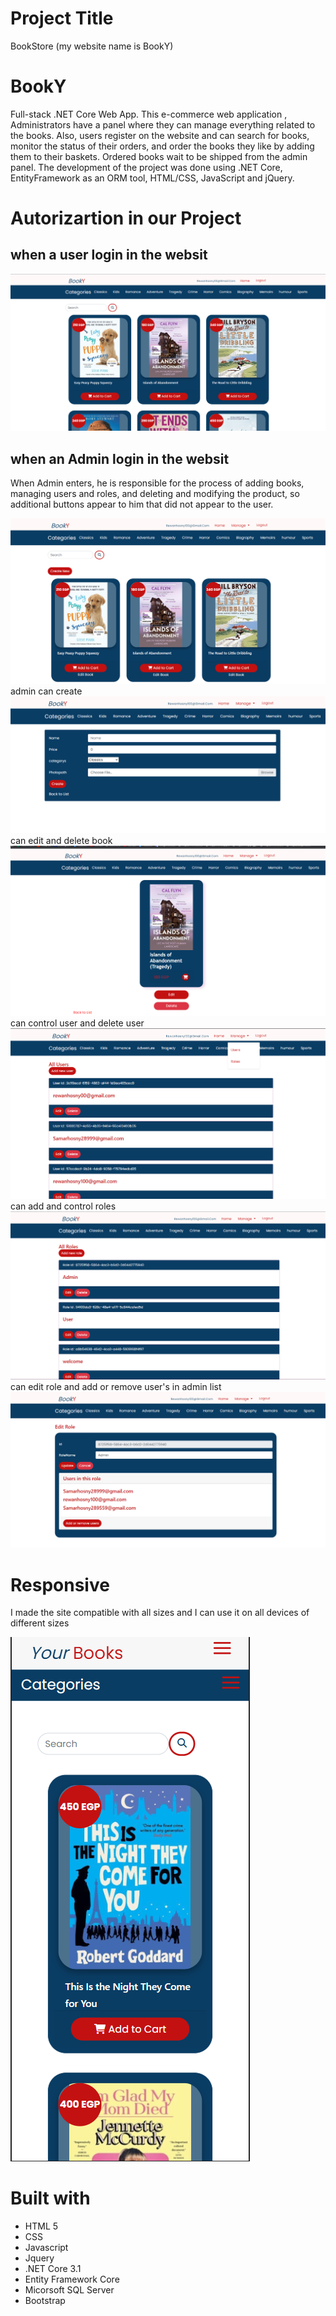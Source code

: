 # Project Title
BookStore (my website name is BookY)


# BookY
Full-stack .NET Core Web App.
This e-commerce web application , Administrators have a panel where they can manage everything related to the books. Also, users register on the website and can search for books, monitor the status of their orders, and order the books they like by adding them to their baskets. Ordered books wait to be shipped from the admin panel. The development of the project was done using .NET Core, EntityFramework as an ORM tool, HTML/CSS, JavaScript and jQuery.



# Autorizartion in our Project


## when a user login in the websit

![This is an image](Do_Again/wwwroot/image/us.png)


## when an Admin login in the websit

When Admin enters, he is responsible for the process of adding books, managing users and roles, and deleting and modifying the product, so additional buttons appear to him that did not appear to the user.

![This is an image](Do_Again/wwwroot/image/ad1.png)
admin can create 
![This is an image](Do_Again/wwwroot/image/ad6.png)
can edit and delete book
![This is an image](Do_Again/wwwroot/image/ad7.png)
can control user and delete user
![This is an image](Do_Again/wwwroot/image/ad3.png)
can add and control roles
![This is an image](Do_Again/wwwroot/image/ad5.png)
can edit role and add or remove user's in admin list
![This is an image](Do_Again/wwwroot/image/ad4.png)

# Responsive
I made the site compatible with all sizes and I can use it on all devices of different sizes



![This is an image](Do_Again/wwwroot/image/phone.png)


# Built with
* HTML 5
* CSS 
* Javascript
* Jquery
* .NET Core 3.1
* Entity Framework Core
* Micorsoft SQL Server
* Bootstrap
